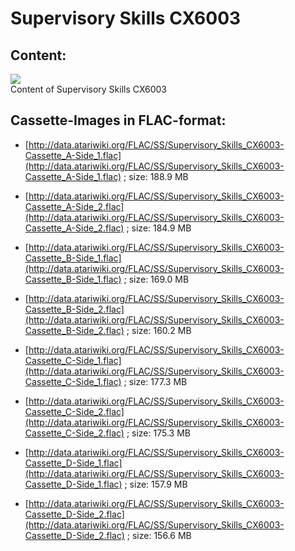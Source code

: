 # Supervisory Skills CX6003  
## Content:  
![](attachments/Supervisory+Skills+CX6003.jpg)  
Content of Supervisory Skills CX6003  
  
  
## Cassette-Images in FLAC-format:  
- [http://data.atariwiki.org/FLAC/SS/Supervisory_Skills_CX6003-Cassette_A-Side_1.flac](http://data.atariwiki.org/FLAC/SS/Supervisory_Skills_CX6003-Cassette_A-Side_1.flac) ; size: 188.9 MB  
  
- [http://data.atariwiki.org/FLAC/SS/Supervisory_Skills_CX6003-Cassette_A-Side_2.flac](http://data.atariwiki.org/FLAC/SS/Supervisory_Skills_CX6003-Cassette_A-Side_2.flac) ; size: 184.9 MB  
  
- [http://data.atariwiki.org/FLAC/SS/Supervisory_Skills_CX6003-Cassette_B-Side_1.flac](http://data.atariwiki.org/FLAC/SS/Supervisory_Skills_CX6003-Cassette_B-Side_1.flac) ; size: 169.0 MB  
  
- [http://data.atariwiki.org/FLAC/SS/Supervisory_Skills_CX6003-Cassette_B-Side_2.flac](http://data.atariwiki.org/FLAC/SS/Supervisory_Skills_CX6003-Cassette_B-Side_2.flac) ; size: 160.2 MB  
  
- [http://data.atariwiki.org/FLAC/SS/Supervisory_Skills_CX6003-Cassette_C-Side_1.flac](http://data.atariwiki.org/FLAC/SS/Supervisory_Skills_CX6003-Cassette_C-Side_1.flac) ; size: 177.3 MB  
  
- [http://data.atariwiki.org/FLAC/SS/Supervisory_Skills_CX6003-Cassette_C-Side_2.flac](http://data.atariwiki.org/FLAC/SS/Supervisory_Skills_CX6003-Cassette_C-Side_2.flac) ; size: 175.3 MB  
  
- [http://data.atariwiki.org/FLAC/SS/Supervisory_Skills_CX6003-Cassette_D-Side_1.flac](http://data.atariwiki.org/FLAC/SS/Supervisory_Skills_CX6003-Cassette_D-Side_1.flac) ; size: 157.9 MB  
  
- [http://data.atariwiki.org/FLAC/SS/Supervisory_Skills_CX6003-Cassette_D-Side_2.flac](http://data.atariwiki.org/FLAC/SS/Supervisory_Skills_CX6003-Cassette_D-Side_2.flac) ; size: 156.6 MB  
  
